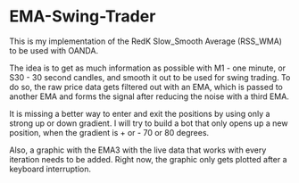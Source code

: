 # EMA-Swing-Trader

This is my implementation of the RedK Slow_Smooth Average (RSS_WMA) to be used with OANDA.

The idea is to get as much information as possible with M1 - one minute, or S30 - 30 second candles, and smooth it out to be used for swing trading. To do so, the raw price data gets filtered out with an EMA, which is passed to another EMA and forms the signal after reducing the noise with a third EMA.

It is missing a better way to enter and exit the positions by using only a strong up or down gradient. I will try to build a bot that only opens up a new position, when the gradient is + or - 70 or 80 degrees.

Also, a graphic with the EMA3 with the live data that works with every iteration needs to be added. Right now, the graphic only gets plotted after a keyboard interruption.
